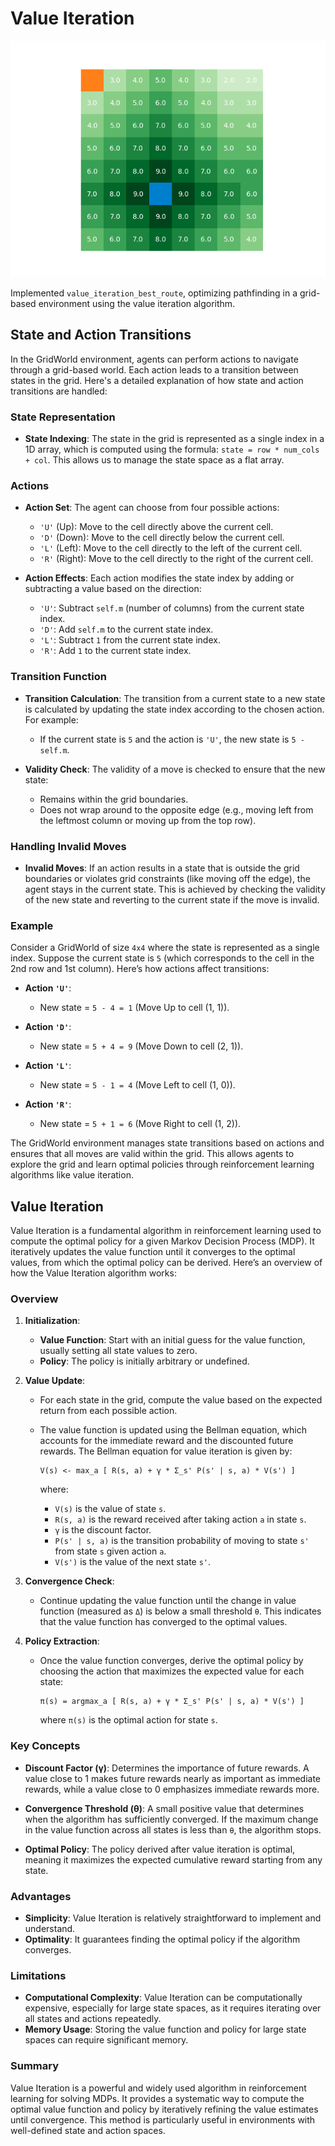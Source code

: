 # Value Iteration

![output of value iteration algorithm](https://github.com/hamidthri/Best-Route-VI/blob/master/VI.png)



Implemented `value_iteration_best_route`, optimizing pathfinding in a grid-based environment using the value iteration algorithm.

## State and Action Transitions

In the GridWorld environment, agents can perform actions to navigate through a grid-based world. Each action leads to a transition between states in the grid. Here's a detailed explanation of how state and action transitions are handled:

### State Representation

- **State Indexing**: The state in the grid is represented as a single index in a 1D array, which is computed using the formula: `state = row * num_cols + col`. This allows us to manage the state space as a flat array.

### Actions

- **Action Set**: The agent can choose from four possible actions:
  - `'U'` (Up): Move to the cell directly above the current cell.
  - `'D'` (Down): Move to the cell directly below the current cell.
  - `'L'` (Left): Move to the cell directly to the left of the current cell.
  - `'R'` (Right): Move to the cell directly to the right of the current cell.

- **Action Effects**: Each action modifies the state index by adding or subtracting a value based on the direction:
  - `'U'`: Subtract `self.m` (number of columns) from the current state index.
  - `'D'`: Add `self.m` to the current state index.
  - `'L'`: Subtract `1` from the current state index.
  - `'R'`: Add `1` to the current state index.

### Transition Function

- **Transition Calculation**: The transition from a current state to a new state is calculated by updating the state index according to the chosen action. For example:
  - If the current state is `5` and the action is `'U'`, the new state is `5 - self.m`.

- **Validity Check**: The validity of a move is checked to ensure that the new state:
  - Remains within the grid boundaries.
  - Does not wrap around to the opposite edge (e.g., moving left from the leftmost column or moving up from the top row).

### Handling Invalid Moves

- **Invalid Moves**: If an action results in a state that is outside the grid boundaries or violates grid constraints (like moving off the edge), the agent stays in the current state. This is achieved by checking the validity of the new state and reverting to the current state if the move is invalid.

### Example

Consider a GridWorld of size `4x4` where the state is represented as a single index. Suppose the current state is `5` (which corresponds to the cell in the 2nd row and 1st column). Here’s how actions affect transitions:

- **Action `'U'`**: 
  - New state = `5 - 4 = 1` (Move Up to cell (1, 1)).

- **Action `'D'`**:
  - New state = `5 + 4 = 9` (Move Down to cell (2, 1)).

- **Action `'L'`**:
  - New state = `5 - 1 = 4` (Move Left to cell (1, 0)).

- **Action `'R'`**:
  - New state = `5 + 1 = 6` (Move Right to cell (1, 2)).

The GridWorld environment manages state transitions based on actions and ensures that all moves are valid within the grid. This allows agents to explore the grid and learn optimal policies through reinforcement learning algorithms like value iteration.

## Value Iteration

Value Iteration is a fundamental algorithm in reinforcement learning used to compute the optimal policy for a given Markov Decision Process (MDP). It iteratively updates the value function until it converges to the optimal values, from which the optimal policy can be derived. Here’s an overview of how the Value Iteration algorithm works:

### Overview

1. **Initialization**: 
   - **Value Function**: Start with an initial guess for the value function, usually setting all state values to zero.
   - **Policy**: The policy is initially arbitrary or undefined.

2. **Value Update**:
   - For each state in the grid, compute the value based on the expected return from each possible action.
   - The value function is updated using the Bellman equation, which accounts for the immediate reward and the discounted future rewards. The Bellman equation for value iteration is given by:

     ```
     V(s) <- max_a [ R(s, a) + γ * Σ_s' P(s' | s, a) * V(s') ]
     ```

     where:
     - `V(s)` is the value of state `s`.
     - `R(s, a)` is the reward received after taking action `a` in state `s`.
     - `γ` is the discount factor.
     - `P(s' | s, a)` is the transition probability of moving to state `s'` from state `s` given action `a`.
     - `V(s')` is the value of the next state `s'`.

3. **Convergence Check**:
   - Continue updating the value function until the change in value function (measured as `Δ`) is below a small threshold `θ`. This indicates that the value function has converged to the optimal values.

4. **Policy Extraction**:
   - Once the value function converges, derive the optimal policy by choosing the action that maximizes the expected value for each state:

     ```
     π(s) = argmax_a [ R(s, a) + γ * Σ_s' P(s' | s, a) * V(s') ]
     ```

     where `π(s)` is the optimal action for state `s`.

### Key Concepts

- **Discount Factor (γ)**: Determines the importance of future rewards. A value close to 1 makes future rewards nearly as important as immediate rewards, while a value close to 0 emphasizes immediate rewards more.

- **Convergence Threshold (θ)**: A small positive value that determines when the algorithm has sufficiently converged. If the maximum change in the value function across all states is less than `θ`, the algorithm stops.

- **Optimal Policy**: The policy derived after value iteration is optimal, meaning it maximizes the expected cumulative reward starting from any state.

### Advantages

- **Simplicity**: Value Iteration is relatively straightforward to implement and understand.
- **Optimality**: It guarantees finding the optimal policy if the algorithm converges.

### Limitations

- **Computational Complexity**: Value Iteration can be computationally expensive, especially for large state spaces, as it requires iterating over all states and actions repeatedly.
- **Memory Usage**: Storing the value function and policy for large state spaces can require significant memory.

### Summary

Value Iteration is a powerful and widely used algorithm in reinforcement learning for solving MDPs. It provides a systematic way to compute the optimal value function and policy by iteratively refining the value estimates until convergence. This method is particularly useful in environments with well-defined state and action spaces.
